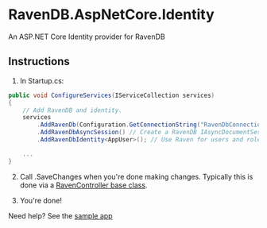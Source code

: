 ﻿# RavenDB.AspNetCore.Identity #
An ASP.NET Core Identity provider for RavenDB

## Instructions ##
1. In Startup.cs:

```csharp
public void ConfigureServices(IServiceCollection services)
{
	// Add RavenDB and identity.
	services
		.AddRavenDb(Configuration.GetConnectionString("RavenDbConnection")) // Create a RavenDB DocumentStore singleton.
		.AddRavenDbAsyncSession() // Create a RavenDB IAsyncDocumentSession for each request.
		.AddRavenDbIdentity<AppUser>(); // Use Raven for users and roles.

	...
}
```

2. Call .SaveChanges when you're done making changes. Typically this is done via a [RavenController base class](https://github.com/JudahGabriel/RavenDB.AspNet.Identity/blob/master/Sample.Web.NetCore/Controllers/RavenController.cs).

3. You're done! 

Need help? See the [sample app](https://github.com/JudahGabriel/RavenDB.AspNet.Identity/tree/master/Sample.Web.NetCore)
